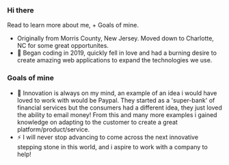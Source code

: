 ### Hi there

Read to learn more about me, + Goals of mine. 
-  Originally from Morris County, New Jersey. Moved down to Charlotte, NC for some great opportunites.
- 💬 Began coding in 2019, quickly fell in love and had a burning desire to create amazing web applications to expand the technologies we use.

### Goals of mine
- 🔭 Innovation is always on my mind, an example of an idea i would have loved to work with would be Paypal. They started as a 'super-bank' of financial services but the consumers had a different idea, they just loved the ability to email money! From this and many more examples i gained knowledge on adapting to the customer to create a great platform/product/service.
- ⚡ I will never stop advancing to come across the next innovative stepping stone in this world, and i aspire to work with a company to help!

